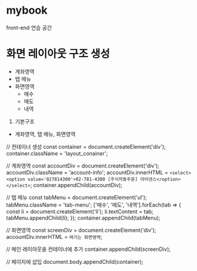 # mybook
front-end 연습 공간


# 화면 레이아웃 구조 생성
- 계좌영역
- 탭 메뉴
- 화면영역
  - 매수
  - 매도
  - 내역

1. 기본구조
 - 계좌영역, 탭 메뉴, 화면영역


// 컨테이너 생성
const container = document.createElement('div');
container.className = 'layout_conainer';

// 계좌영역
const accountDiv = document.createElement('div');
accountDiv.className = 'account-info';
accountDiv.innerHTML = `
  <select>
    <option value='027814300'>02-781-4300 [주식자동주문] 아이낸스</option>
  </select>
`;
container.appendChild(accountDiv);

// 탭 메뉴
const tabMenu = document.createElement('ul');
tabMenu.className = 'tab-menu';
['매수', '매도', '내역'].forEach(tab => {
  const li = document.createElement('li');
  li.textContent = tab;
  tabMenu.appendChild(li);
});
container.appendChild(tabMenu);

// 화면영역
const screenDiv = document.createElement('div');
accountDiv.innerHTML = `
  여기는 화면영역
`;

// 메인 레이아웃을 컨테이너에 추가
container.appendChild(screenDiv);

// 페이지에 삽입
document.body.appendChild(container);
